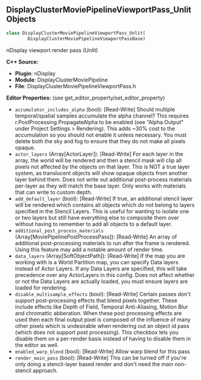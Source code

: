 ## DisplayClusterMoviePipelineViewportPass_Unlit Objects

```python
class DisplayClusterMoviePipelineViewportPass_Unlit(
        DisplayClusterMoviePipelineViewportPassBase)
```

nDisplay viewport render pass (Unlit)

**C++ Source:**

- **Plugin**: nDisplay
- **Module**: DisplayClusterMoviePipeline
- **File**: DisplayClusterMoviePipelineViewportPass.h

**Editor Properties:** (see get_editor_property/set_editor_property)

- ``accumulator_includes_alpha`` (bool):  [Read-Write] Should multiple temporal/spatial samples accumulate the alpha channel? This requires r.PostProcessing.PropagateAlpha
  to be enabled (see "Alpha Output" under Project Settings > Rendering). This adds
  ~30% cost to the accumulation so you should not enable it unless necessary. You must delete both the sky and fog to ensure
  that they do not make all pixels opaque.
- ``actor_layers`` (Array[ActorLayer]):  [Read-Write] For each layer in the array, the world will be rendered and then a stencil mask will clip all pixels not affected
  by the objects on that layer. This is NOT a true layer system, as translucent objects will show opaque objects from
  another layer behind them. Does not write out additional post-process materials per-layer as they will match the
  base layer. Only works with materials that can write to custom depth.
- ``add_default_layer`` (bool):  [Read-Write] If true, an additional stencil layer will be rendered which contains all objects which do not belong to layers
  specified in the Stencil Layers. This is useful for wanting to isolate one or two layers but still have everything
  else to composite them over without having to remember to add all objects to a default layer.
- ``additional_post_process_materials`` (Array[MoviePipelinePostProcessPass]):  [Read-Write] An array of additional post-processing materials to run after the frame is rendered. Using this feature may add a notable amount of render time.
- ``data_layers`` (Array[SoftObjectPath]):  [Read-Write] If the map you are working with is a World Partition map, you can specify Data layers instead of Actor Layers. If any
  Data Layers are specified, this will take precedence over any ActorLayers in this config. Does not affect whether or
  not the Data Layers are actually loaded, you must ensure layers are loaded for rendering.
- ``disable_multisample_effects`` (bool):  [Read-Write] Certain passes don't support post-processing effects that blend pixels together. These include effects like
  Depth of Field, Temporal Anti-Aliasing, Motion Blur and chromattic abberation. When these post processing
  effects are used then each final output pixel is composed of the influence of many other pixels which is
  undesirable when rendering out an object id pass (which does not support post processing). This checkbox lets
  you disable them on a per-render basis instead of having to disable them in the editor as well.
- ``enabled_warp_blend`` (bool):  [Read-Write] Allow warp blend for this pass
- ``render_main_pass`` (bool):  [Read-Write] This can be turned off if you're only doing a stencil-layer based render and don't need the main non-stencil approach.

<a id="unreal.DisplayClusterMoviePipelineViewportPass_DetailLighting"></a>
